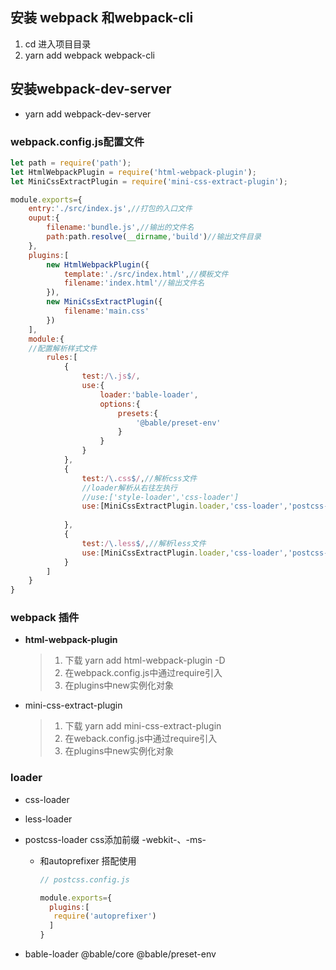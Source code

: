 ## 安装 webpack 和webpack-cli

1. cd 进入项目目录
2. yarn add webpack webpack-cli

## 安装webpack-dev-server

+ yarn add webpack-dev-server

### webpack.config.js配置文件

``` webpack.config.js
let path = require('path');
let HtmlWebpackPlugin = require('html-webpack-plugin');
let MiniCssExtractPlugin = require('mini-css-extract-plugin');

module.exports={
	entry:'./src/index.js',//打包的入口文件
	ouput:{
		filename:'bundle.js',//输出的文件名
		path:path.resolve(__dirname,'build')//输出文件目录
	},
	plugins:[
		new HtmlWebpackPlugin({
			template:'./src/index.html',//模板文件
			filename:'index.html'//输出文件名
		}),
		new MiniCssExtractPlugin({
			filename:'main.css'
		})
	],
	module:{
	//配置解析样式文件
		rules:[
			{
				test:/\.js$/,
				use:{
					loader:'bable-loader',
					options:{
						presets:{
							'@bable/preset-env'
						}
					}
				}
			},
			{
				test:/\.css$/,//解析css文件
				//loader解析从右往左执行
				//use:['style-loader','css-loader']
				use:[MiniCssExtractPlugin.loader,'css-loader','postcss-loader']
				
			},
			{
				test:/\.less$/,//解析less文件
				use:[MiniCssExtractPlugin.loader,'css-loader','postcss-loader','less-loader']
			}
		]
	}
}
```

### webpack 插件

+ **html-webpack-plugin**

  > 1. 下载 yarn add html-webpack-plugin -D
  > 2. 在webpack.config.js中通过require引入
  > 3. 在plugins中new实例化对象

+ mini-css-extract-plugin

  > 1. 下载 yarn add mini-css-extract-plugin
  > 2. 在weback.config.js中通过require引入
  > 3. 在plugins中new实例化对象

### loader 

+ css-loader

+ less-loader

+ postcss-loader  css添加前缀 -webkit-、-ms- 

  + 和autoprefixer 搭配使用

    ``` js
    // postcss.config.js
    
    module.exports={
      plugins:[
       require('autoprefixer') 
      ]
    }
    ```

    

+ bable-loader  @bable/core  @bable/preset-env